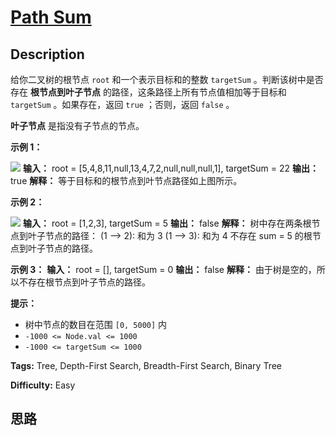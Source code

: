 # [Path Sum][title]

## Description

给你二叉树的根节点 `root` 和一个表示目标和的整数 `targetSum` 。判断该树中是否存在 **根节点到叶子节点**
的路径，这条路径上所有节点值相加等于目标和 `targetSum` 。如果存在，返回 `true` ；否则，返回 `false` 。

**叶子节点** 是指没有子节点的节点。



**示例 1：**

![](https://assets.leetcode.com/uploads/2021/01/18/pathsum1.jpg)
            **输入：** root = [5,4,8,11,null,13,4,7,2,null,null,null,1], targetSum = 22    **输出：** true    **解释：** 等于目标和的根节点到叶节点路径如上图所示。    

**示例 2：**

![](https://assets.leetcode.com/uploads/2021/01/18/pathsum2.jpg)
            **输入：** root = [1,2,3], targetSum = 5    **输出：** false    **解释：** 树中存在两条根节点到叶子节点的路径：    (1 --> 2): 和为 3    (1 --> 3): 和为 4    不存在 sum = 5 的根节点到叶子节点的路径。

**示例 3：**
            **输入：** root = [], targetSum = 0    **输出：** false    **解释：** 由于树是空的，所以不存在根节点到叶子节点的路径。    



**提示：**

  * 树中节点的数目在范围 `[0, 5000]` 内
  * `-1000 <= Node.val <= 1000`
  * `-1000 <= targetSum <= 1000`


**Tags:** Tree, Depth-First Search, Breadth-First Search, Binary Tree

**Difficulty:** Easy

## 思路

[title]: https://leetcode-cn.com/problems/path-sum

